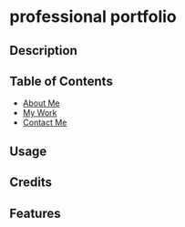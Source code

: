 # professional portfolio



## Description

 

## Table of Contents

- [About Me](#About-Me)
- [My Work](#My-Work)
- [Contact Me](#Contact-Me)

## Usage




## Credits




## Features

